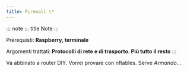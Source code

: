 ```yaml
---
title: Firewall \*
---
```


::: note
::: title
Note
:::

Prerequisti: **Raspberry, terminale**

Argomenti trattati: **Protocolli di rete e di trasporto. Più tutto il
resto**
:::

Va abbinato a router DIY. Vorrei provare con nftables. Serve
*Armando*\...

